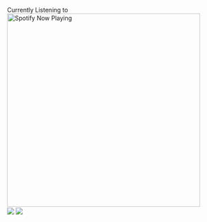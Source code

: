 
<!--
**akhil14shukla/akhil14shukla** is a ✨ _special_ ✨ repository because its `README.md` (this file) appears on your GitHub profile.
### Hi there 👋

Here are some ideas to get you started:

- 🔭 I’m currently working on ...
- 🌱 I’m currently learning ...
- 👯 I’m looking to collaborate on ...
- 🤔 I’m looking for help with ...
- 💬 Ask me about ...
- 📫 How to reach me: ...
- 😄 Pronouns: ...
- ⚡ Fun fact: ...


![Akhil's Github stats](https://github-readme-stats.vercel.app/api?username=akhil14shukla&show_icons=true&theme=radical&hide=prs,contribs)
![Akhil's Language Distribution](https://github-readme-stats.vercel.app/api/top-langs/?username=akhil14shukla&theme=radical&layout=compact)
-->
Currently Listening to <br>
[<img align="center" src="https://novatorem-six-cyan.vercel.app/api/spotify" alt="Spotify Now Playing" width="450" />](https://open.spotify.com/user/3xdtw703fk8m81a5hahvjnul9)
<br>
<img align="center" src="https://github-readme-stats.vercel.app/api?username=akhil14shukla&show_icons=true&theme=radical&hide=prs,contribs">
<img align="center" src="https://github-readme-stats.vercel.app/api/top-langs/?username=akhil14shukla&theme=radical&layout=compact">

